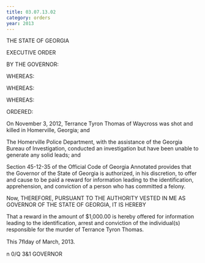```yaml
---
title: 03.07.13.02
category: orders
year: 2013
---
```

 

THE STATE OF GEORGIA

EXECUTIVE ORDER

BY THE GOVERNOR:

WHEREAS:

WHEREAS:

WHEREAS:

ORDERED:

On November 3, 2012, Terrance Tyron Thomas of Waycross
was shot and killed in Homerville, Georgia; and

The Homerville Police Department, with the assistance of the
Georgia Bureau of Investigation, conducted an investigation
but have been unable to generate any solid leads; and

Section 45-12-35 of the Official Code of Georgia Annotated
provides that the Governor of the State of Georgia is
authorized, in his discretion, to offer and cause to be paid a
reward for information leading to the identification,
apprehension, and conviction of a person who has
committed a felony.

Now, THEREFORE, PURSUANT TO THE AUTHORITY VESTED
IN ME AS GOVERNOR OF THE STATE OF GEORGIA, IT IS
HEREBY

That a reward in the amount of $1,000.00 is hereby offered
for information leading to the identification, arrest and
conviction of the individual(s) responsible for the murder of
Terrance Tyron Thomas.

This 7ﬂday of March, 2013.

n 0/Q 3&1
GOVERNOR

